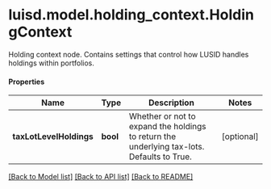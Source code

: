 # luisd.model.holding_context.HoldingContext

Holding context node.  Contains settings that control how LUSID handles holdings within portfolios.

#### Properties
Name | Type | Description | Notes
------------ | ------------- | ------------- | -------------
**taxLotLevelHoldings** | **bool** | Whether or not to expand the holdings to return the underlying tax-lots. Defaults to True. | [optional] 

[[Back to Model list]](../../README.md#documentation-for-models) [[Back to API list]](../../README.md#documentation-for-api-endpoints) [[Back to README]](../../README.md)

